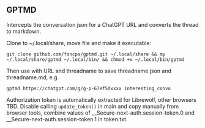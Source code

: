 ## GPTMD
Intercepts the conversation json for a ChatGPT URL and converts the thread to markdown.

Clone to ~/.local/share, move file and make it executable:
```
git clone github.com/fsncps/gptmd.git ~/.local/share && my ~/.local/share/gptmd ~/.local/bin/ && chmod +x ~/.local/bin/gptmd
```
Then use with URL and threadname to save threadname.json and threadname.md, e.g.
```
gptmd https://chatgpt.com/g/g-p-67ef5dxxxx interesting_convo
```

Authorization token is automatically extracted for Librewolf, other browsers TBD. Disable calling `update_token()` in main and copy manually from browser tools, combine values of __Secure-next-auth.session-token.0 and __Secure-next-auth.session-token.1 in token.txt.

